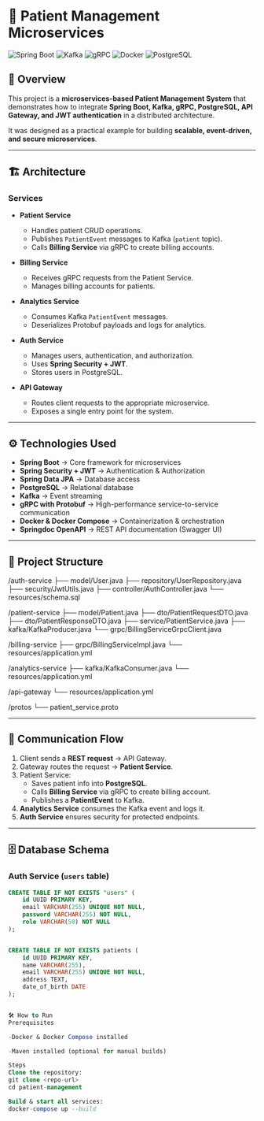 # 🏥 Patient Management Microservices

![Spring Boot](https://img.shields.io/badge/Spring%20Boot-3.0-green)
![Kafka](https://img.shields.io/badge/Kafka-Event--Streaming-black)
![gRPC](https://img.shields.io/badge/gRPC-Protobuf-blue)
![Docker](https://img.shields.io/badge/Docker-Containerization-2496ED)
![PostgreSQL](https://img.shields.io/badge/PostgreSQL-Database-336791)

## 📖 Overview
This project is a **microservices-based Patient Management System** that demonstrates how to integrate **Spring Boot, Kafka, gRPC, PostgreSQL, API Gateway, and JWT authentication** in a distributed architecture.  

It was designed as a practical example for building **scalable, event-driven, and secure microservices**.

---

## 🏗️ Architecture

### Services
- **Patient Service**
  - Handles patient CRUD operations.
  - Publishes `PatientEvent` messages to Kafka (`patient` topic).
  - Calls **Billing Service** via gRPC to create billing accounts.

- **Billing Service**
  - Receives gRPC requests from the Patient Service.
  - Manages billing accounts for patients.

- **Analytics Service**
  - Consumes Kafka `PatientEvent` messages.
  - Deserializes Protobuf payloads and logs for analytics.

- **Auth Service**
  - Manages users, authentication, and authorization.
  - Uses **Spring Security + JWT**.
  - Stores users in PostgreSQL.

- **API Gateway**
  - Routes client requests to the appropriate microservice.
  - Exposes a single entry point for the system.

---

## ⚙️ Technologies Used
- **Spring Boot** → Core framework for microservices  
- **Spring Security + JWT** → Authentication & Authorization  
- **Spring Data JPA** → Database access  
- **PostgreSQL** → Relational database  
- **Kafka** → Event streaming  
- **gRPC with Protobuf** → High-performance service-to-service communication  
- **Docker & Docker Compose** → Containerization & orchestration  
- **Springdoc OpenAPI** → REST API documentation (Swagger UI)  

---

## 📂 Project Structure

/auth-service
├── model/User.java
├── repository/UserRepository.java
├── security/JwtUtils.java
├── controller/AuthController.java
└── resources/schema.sql

/patient-service
├── model/Patient.java
├── dto/PatientRequestDTO.java
├── dto/PatientResponseDTO.java
├── service/PatientService.java
├── kafka/KafkaProducer.java
└── grpc/BillingServiceGrpcClient.java

/billing-service
├── grpc/BillingServiceImpl.java
└── resources/application.yml

/analytics-service
├── kafka/KafkaConsumer.java
└── resources/application.yml

/api-gateway
└── resources/application.yml

/protos
└── patient_service.proto


---

## 🔗 Communication Flow

1. Client sends a **REST request** → API Gateway.  
2. Gateway routes the request → **Patient Service**.  
3. Patient Service:
   - Saves patient info into **PostgreSQL**.
   - Calls **Billing Service** via gRPC to create billing account.
   - Publishes a **PatientEvent** to Kafka.  
4. **Analytics Service** consumes the Kafka event and logs it.  
5. **Auth Service** ensures security for protected endpoints.

---

## 🗄️ Database Schema

### Auth Service (`users` table)
```sql
CREATE TABLE IF NOT EXISTS "users" (
    id UUID PRIMARY KEY,
    email VARCHAR(255) UNIQUE NOT NULL,
    password VARCHAR(255) NOT NULL,
    role VARCHAR(50) NOT NULL
);


CREATE TABLE IF NOT EXISTS patients (
    id UUID PRIMARY KEY,
    name VARCHAR(255),
    email VARCHAR(255) UNIQUE NOT NULL,
    address TEXT,
    date_of_birth DATE
);


🛠️ How to Run
Prerequisites

-Docker & Docker Compose installed

-Maven installed (optional for manual builds)

Steps
Clone the repository:
git clone <repo-url>
cd patient-management

Build & start all services:
docker-compose up --build


